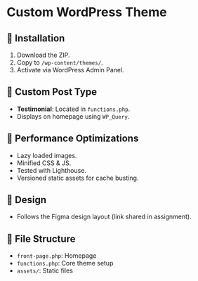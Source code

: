 # Custom WordPress Theme

## 🔧 Installation
1. Download the ZIP.
2. Copy to `/wp-content/themes/`.
3. Activate via WordPress Admin Panel.

## 🧹 Custom Post Type
- **Testimonial**: Located in `functions.php`.
- Displays on homepage using `WP_Query`.

## 🚀 Performance Optimizations
- Lazy loaded images.
- Minified CSS & JS.
- Tested with Lighthouse.
- Versioned static assets for cache busting.

## 📸 Design
- Follows the Figma design layout (link shared in assignment).

## 📂 File Structure
- `front-page.php`: Homepage
- `functions.php`: Core theme setup
- `assets/`: Static files

